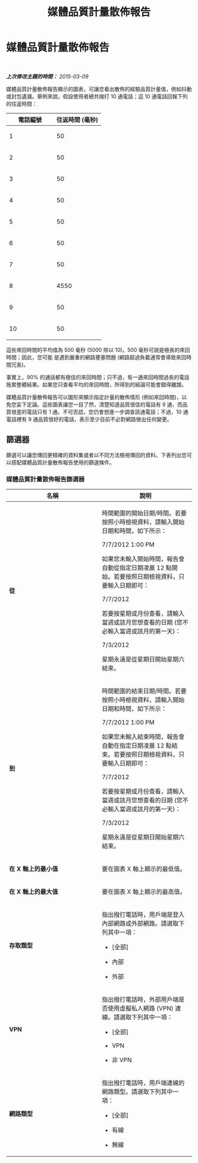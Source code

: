 ﻿---
title: 媒體品質計量散佈報告
TOCTitle: 媒體品質計量散佈報告
ms:assetid: d07996e6-b0a5-4ff8-9512-ab707762b4e2
ms:mtpsurl: https://technet.microsoft.com/zh-tw/library/JJ205262(v=OCS.15)
ms:contentKeyID: 49292381
ms.date: 08/10/2015
mtps_version: v=OCS.15
ms.translationtype: HT
---

# 媒體品質計量散佈報告

 

_**上次修改主題的時間：** 2015-03-09_

媒體品質計量散佈報告顯示的圖表，可讓您看出散佈的經驗品質計量值，例如抖動或封包遺漏。舉例來說，假設使用者總共撥打 10 通電話；這 10 通電話回報下列的往返時間：


<table>
<colgroup>
<col style="width: 50%" />
<col style="width: 50%" />
</colgroup>
<thead>
<tr class="header">
<th>電話編號</th>
<th>往返時間 (毫秒)</th>
</tr>
</thead>
<tbody>
<tr class="odd">
<td><p>1</p></td>
<td><p>50</p></td>
</tr>
<tr class="even">
<td><p>2</p></td>
<td><p>50</p></td>
</tr>
<tr class="odd">
<td><p>3</p></td>
<td><p>50</p></td>
</tr>
<tr class="even">
<td><p>4</p></td>
<td><p>50</p></td>
</tr>
<tr class="odd">
<td><p>5</p></td>
<td><p>50</p></td>
</tr>
<tr class="even">
<td><p>6</p></td>
<td><p>50</p></td>
</tr>
<tr class="odd">
<td><p>7</p></td>
<td><p>50</p></td>
</tr>
<tr class="even">
<td><p>8</p></td>
<td><p>4550</p></td>
</tr>
<tr class="odd">
<td><p>9</p></td>
<td><p>50</p></td>
</tr>
<tr class="even">
<td><p>10</p></td>
<td><p>50</p></td>
</tr>
</tbody>
</table>


這些來回時間的平均值為 500 毫秒 (5000 除以 10)。500 毫秒可說是極長的來回時間；因此，您可能 是遇到嚴重的網路壅塞問題 (網路超過負載通常會導致來回時間冗長)。

事實上，90% 的通話都有極佳的來回時間；只不過，有一通來回時間過長的電話拖累整體結果。如果您只查看平均的來回時間，所得到的結論可能會錯得離譜。

媒體品質計量散佈報告可以圖形來顯示指定計量的散佈情形 (例如來回時間)，以免您妄下定論。這些圖表讓您一目了然，清楚知道品質很佳的電話有 9 通，而品質很差的電話只有 1 通。不可否認，您仍會想進一步調查該通電話；不過，10 通電話裡有 9 通品質很好的電話，表示至少目前不必對網路做出任何變更。

## 篩選器

篩選可以讓您傳回更精確的資料集或者以不同方法檢視傳回的資料。下表列出您可以搭配媒體品質計量散佈報告使用的篩選條件。

### 媒體品質計量散佈報告篩選器

<table>
<colgroup>
<col style="width: 50%" />
<col style="width: 50%" />
</colgroup>
<thead>
<tr class="header">
<th>名稱</th>
<th>說明</th>
</tr>
</thead>
<tbody>
<tr class="odd">
<td><p><strong>從</strong></p></td>
<td><p>時間範圍的開始日期/時間。若要按照小時檢視資料，請輸入開始日期和時間，如下所示：</p>
<p>7/7/2012 1:00 PM</p>
<p>如果您未輸入開始時間，報告會自動從指定日期凌晨 12 點開始。若要按照日期檢視資料，只要輸入日期即可：</p>
<p>7/7/2012</p>
<p>若要按星期或月份查看，請輸入當週或該月您想查看的日期 (您不必輸入當週或該月的第一天)：</p>
<p>7/3/2012</p>
<p>星期永遠是從星期日開始星期六結束。</p></td>
</tr>
<tr class="even">
<td><p><strong>到</strong></p></td>
<td><p>時間範圍的結束日期/時間。若要按照小時檢視資料，請輸入開始日期和時間，如下所示：</p>
<p>7/7/2012 1:00 PM</p>
<p>如果您未輸入結束時間，報告會自動在指定日期凌晨 12 點結束。若要按照日期檢視資料，只要輸入日期即可：</p>
<p>7/7/2012</p>
<p>若要按星期或月份查看，請輸入當週或該月您想查看的日期 (您不必輸入當週或該月的第一天)：</p>
<p>7/3/2012</p>
<p>星期永遠是從星期日開始星期六結束。</p></td>
</tr>
<tr class="odd">
<td><p><strong>在 X 軸上的最小值</strong></p></td>
<td><p>要在圖表 X 軸上顯示的最低值。</p></td>
</tr>
<tr class="even">
<td><p><strong>在 X 軸上的最大值</strong></p></td>
<td><p>要在圖表 X 軸上顯示的最高值。</p></td>
</tr>
<tr class="odd">
<td><p><strong>存取類型</strong></p></td>
<td><p>指出撥打電話時，用戶端是登入內部網路或外部網路。請選取下列其中一項：</p>
<ul>
<li><p>[全部]</p></li>
<li><p>內部</p></li>
<li><p>外部</p></li>
</ul></td>
</tr>
<tr class="even">
<td><p><strong>VPN</strong></p></td>
<td><p>指出撥打電話時，外部用戶端是否使用虛擬私人網路 (VPN) 連線。請選取下列其中一項：</p>
<ul>
<li><p>[全部]</p></li>
<li><p>VPN</p></li>
<li><p>非 VPN</p></li>
</ul></td>
</tr>
<tr class="odd">
<td><p><strong>網路類型</strong></p></td>
<td><p>指出撥打電話時，用戶端連線的網路類型。請選取下列其中一項：</p>
<ul>
<li><p>[全部]</p></li>
<li><p>有線</p></li>
<li><p>無線</p></li>
</ul></td>
</tr>
</tbody>
</table>

